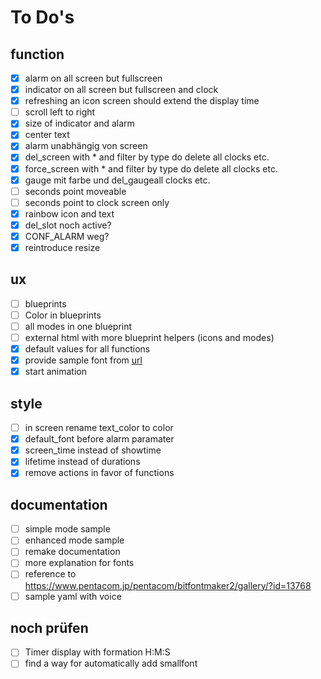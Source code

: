 # To Do's

## function

- [x] alarm on all screen but fullscreen
- [x] indicator on all screen but fullscreen and clock
- [x] refreshing an icon screen should extend the display time
- [ ] scroll left to right
- [x] size of indicator and alarm
- [x] center text
- [x] alarm unabhängig von screen
- [x] del_screen with * and filter by type do delete all clocks etc.
- [x] force_screen with * and filter by type do delete all clocks etc.
- [x] gauge mit farbe und del_gaugeall clocks etc.
- [ ] seconds point moveable
- [ ] seconds point to clock screen only
- [x] rainbow icon and text
- [x] del_slot noch active?
- [x] CONF_ALARM weg?
- [x] reintroduce resize

## ux

- [ ] blueprints
- [ ] Color in blueprints
- [ ] all modes in one blueprint
- [ ] external html with more blueprint helpers (icons and modes)
- [x] default values for all functions
- [x] provide sample font from [url](https://www.pentacom.jp/pentacom/bitfontmaker2/)
- [x] start animation

## style

- [ ] in screen rename text_color to color
- [x] default_font before alarm paramater
- [x] screen_time instead of showtime
- [x] lifetime instead of durations
- [x] remove actions in favor of functions

## documentation

- [ ] simple mode sample
- [ ] enhanced mode sample
- [ ] remake documentation
- [ ] more explanation for fonts
- [ ] reference to https://www.pentacom.jp/pentacom/bitfontmaker2/gallery/?id=13768
- [ ] sample yaml with voice

## noch prüfen

- [ ] Timer display with formation H:M:S
- [ ] find a way for automatically add smallfont
